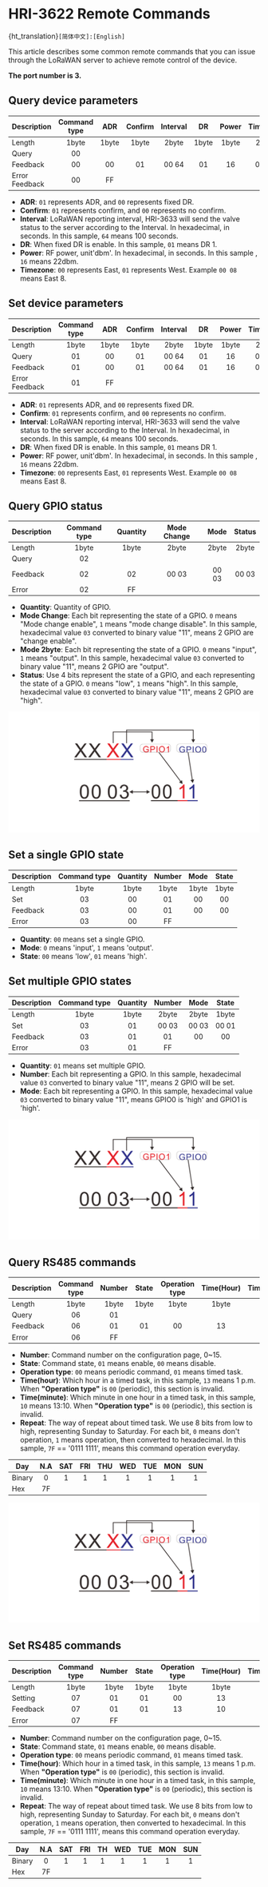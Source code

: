 # HRI-3622 Remote Commands
{ht_translation}`[简体中文]:[English]`

This article describes some common remote commands that you can issue through the LoRaWAN server to achieve remote control of the device.

**The port number is 3.**

## Query device parameters

| Description | Command type | ADR | Confirm | Interval | DR | Power | Timezone | Battery Voltage | Firm version | Battery level |
|-|:-:|:-:|:-:|:-:|:-:|:-:|:-:|:-:|:-:|:-:|
| Length | 1byte | 1byte | 1byte | 2byte | 1byte | 1byte | 2byte | 2byte | 2byte | 1byte |
| Query | 00 |   |   |   |   |   |   |   |   |   |
| Feedback | 00 | 00 | 01 | 00 64 | 01 | 16 | 00 08 |   |   |   |
| Error Feedback | 00 | FF |   |   |   |   |   |   |   |   |

- **ADR**: `01` represents ADR, and `00` represents fixed DR.
- **Confirm**: `01` represents confirm, and `00` represents no confirm.
- **Interval**: LoRaWAN reporting interval, HRI-3633 will send the valve status to the server according to the Interval. In hexadecimal, in seconds. In this sample, `64` means 100 seconds.
- **DR**: When fixed DR is enable. In this sample, `01` means DR 1.
- **Power**: RF power, unit'dbm'. In hexadecimal, in seconds. In this sample , `16` means 22dbm.
- **Timezone**: `00` represents East, `01` represents West. Example `00 08` means East 8.

## Set device parameters

| Description | Command type | ADR | Confirm | Interval | DR | Power | Timezone |
|-|:-:|:-:|:-:|:-:|:-:|:-:|:-:|
| Length | 1byte | 1byte | 1byte | 2byte | 1byte | 1byte | 2byte |
| Query | 01 | 00 | 01 | 00 64 | 01 | 16 | 00 08  |
| Feedback | 01 | 00 | 01 | 00 64 | 01 | 16 | 00 08 |
| Error Feedback | 01 | FF |   |   |   |   |   |

- **ADR**: `01` represents ADR, and `00` represents fixed DR.
- **Confirm**: `01` represents confirm, and `00` represents no confirm.
- **Interval**: LoRaWAN reporting interval, HRI-3633 will send the valve status to the server according to the Interval. In hexadecimal, in seconds. In this sample, `64` means 100 seconds.
- **DR**: When fixed DR is enable. In this sample, `01` means DR 1.
- **Power**: RF power, unit'dbm'. In hexadecimal, in seconds. In this sample , `16` means 22dbm.
- **Timezone**: `00` represents East, `01` represents West. Example `00 08` means East 8.

## Query GPIO status

| Description | Command type | Quantity| Mode Change | Mode | Status|
|-|:-:|:-:|:-:|:-:|:-:|
| Length | 1byte | 1byte | 2byte | 2byte | 2byte |
| Query | 02 |   |   |   |   |
| Feedback | 02 | 02 | 00 03 | 00 03 | 00 03 |
| Error | 02 | FF |   |   |   |

- **Quantity**: Quantity of GPIO.
- **Mode Change**: Each bit representing the state of a GPIO. `0` means "Mode change enable", `1` means "mode change disable". In this sample, hexadecimal value `03` converted to binary value "11", means 2 GPIO are "change enable".
- **Mode 2byte**: Each bit representing the state of a GPIO. `0` means "input", `1` means "output". In this sample, hexadecimal value `03` converted to binary value "11", means 2 GPIO are "output".
- **Status**: Use 4 bits represent the state of a GPIO, and each representing the state of a GPIO. `0` means "low", `1` means "high". In this sample, hexadecimal value `03` converted to binary value "11", means 2 GPIO are "high".

![](img/GPIO.png)

## Set a single GPIO state

| Description | Command type | Quantity | Number | Mode | State |
|-|:-:|:-:|:-:|:-:|:-:|
| Length | 1byte | 1byte | 1byte | 1byte | 1byte |
| Set | 03 | 00  | 01 | 00 | 00 |
| Feedback | 03 | 00 | 01 | 00 | 00 |
| Error | 03 | 00 | FF |   |   |

- **Quantity**: `00` means set a single GPIO.
- **Mode**: `0` means 'input', `1` means 'output'.
- **State**: `00` means 'low', `01` means 'high'.

## Set multiple GPIO states

|Description| Command type | Quantity | Number | Mode | State |
|-|:-:|:-:|:-:|:-:|:-:|
| Length | 1byte | 1byte | 2byte | 2byte | 1byte |
| Set | 03 | 01  | 00 03 | 00 03 | 00 01 |
| Feedback | 03 | 01 | 01 | 00 | 00 |
| Error | 03 | 01 | FF |   |   |

- **Quantity**: `01` means set multiple GPIO.
- **Number**: Each bit representing a GPIO. In this sample, hexadecimal value `03` converted to binary value "11", means 2 GPIO will be set.
- **Mode**: Each bit representing a GPIO. In this sample, hexadecimal value `03` converted to binary value "11", means GPIO0 is 'high' and GPIO1 is 'high'.

![](img/GPIO.png)

##  Query RS485 commands

|Description| Command type | Number | State | Operation type | Time(Hour) | Time(minute) | Repeat |
|-|:-:|:-:|:-:|:-:|:-:|:-:|:-:|
| Length | 1byte | 1byte | 1byte | 1byte | 1byte | 1byte | 1byte |
| Query | 06 | 01 | | | | | |
| Feedback | 06 | 01 | 01 | 00 | 13 | 10 | 7F |
| Error | 06 | FF |

- **Number**: Command number on the configuration page, 0~15.
- **State**: Command state, `01` means enable, `00` means disable.
- **Operation type**: `00` means periodic command, `01` means timed task.
- **Time(hour)**: Which hour in a timed task, in this sample, `13` means 1 p.m. When **"Operation type"** is `00` (periodic), this section is invalid.
- **Time(minute)**: Which minute in one hour in a timed task, in this sample, `10` means 13:10. When **"Operation type"** is `00` (periodic), this section is invalid.
- **Repeat**: The way of repeat about timed task. We use 8 bits from low to high, representing Sunday to Saturday. For each bit, `0` means don't operation, `1` means operation, then converted to hexadecimal. In this sample, `7F` == '0111 1111', means this command operation everyday.

| Day | N.A | SAT | FRI | THU | WED | TUE | MON | SUN |
|-|:-:|:-:|:-:|:-:|:-:|:-:|:-:|:-:|
| Binary | 0 | 1 | 1 | 1 | 1 | 1 | 1 | 1 |
| Hex | 7F |

![](img/GPIO.png)

##  Set RS485 commands

| Description | Command type | Number | State | Operation type | Time(Hour) | Time(minute) | Repeat |
|-|:-:|:-:|:-:|:-:|:-:|:-:|:-:|
| Length | 1byte | 1byte | 1byte | 1byte | 1byte | 1byte | 1byte |
| Setting | 07 | 01 | 01 | 00 | 13 | 10 | 7F |
| Feedback | 07 | 01 | 01 |13 | 10 | 7F |
| Error | 07 | FF | | | | | |

- **Number**: Command number on the configuration page, 0~15.
- **State**: Command state, `01` means enable, `00` means disable.
- **Operation type**: `00` means periodic command, `01` means timed task.
- **Time(hour)**: Which hour in a timed task, in this sample, `13` means 1 p.m. When **"Operation type"** is `00` (periodic), this section is invalid.
- **Time(minute)**: Which minute in one hour in a timed task, in this sample, `10` means 13:10. When **"Operation type"** is `00` (periodic), this section is invalid.
- **Repeat**: The way of repeat about timed task. We use 8 bits from low to high, representing Sunday to Saturday. For each bit, `0` means don't operation, `1` means operation, then converted to hexadecimal. In this sample, `7F` == '0111 1111', means this command operation everyday.

| Day | N.A | SAT | FRI | TH | WED | TUE | MON | SUN |
|-|:-:|:-:|:-:|:-:|:-:|:-:|:-:|:-:|
| Binary | 0 | 1 | 1 | 1 | 1 | 1 | 1 | 1 |
| Hex | 7F |